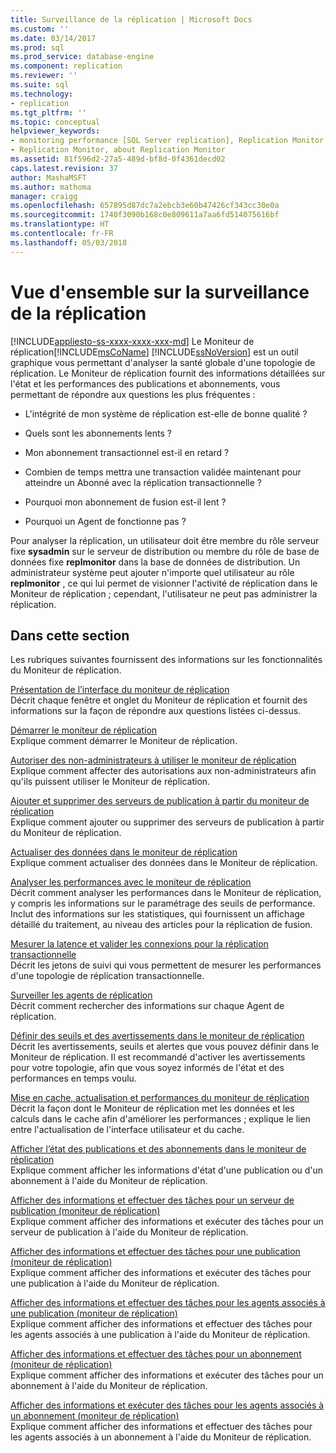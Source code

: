```yaml
---
title: Surveillance de la réplication | Microsoft Docs
ms.custom: ''
ms.date: 03/14/2017
ms.prod: sql
ms.prod_service: database-engine
ms.component: replication
ms.reviewer: ''
ms.suite: sql
ms.technology:
- replication
ms.tgt_pltfrm: ''
ms.topic: conceptual
helpviewer_keywords:
- monitoring performance [SQL Server replication], Replication Monitor
- Replication Monitor, about Replication Monitor
ms.assetid: 81f596d2-27a5-489d-bf8d-0f4361decd02
caps.latest.revision: 37
author: MashaMSFT
ms.author: mathoma
manager: craigg
ms.openlocfilehash: 657895d87dc7a2ebcb3e60b47426cf343cc30e0a
ms.sourcegitcommit: 1740f3090b168c0e809611a7aa6fd514075616bf
ms.translationtype: HT
ms.contentlocale: fr-FR
ms.lasthandoff: 05/03/2018
---
```

# <a name="monitoring-replication-overview"></a>Vue d'ensemble sur la surveillance de la réplication
[!INCLUDE[appliesto-ss-xxxx-xxxx-xxx-md](../../../includes/appliesto-ss-xxxx-xxxx-xxx-md.md)]
  Le Moniteur de réplication[!INCLUDE[msCoName](../../../includes/msconame-md.md)] [!INCLUDE[ssNoVersion](../../../includes/ssnoversion-md.md)] est un outil graphique vous permettant d'analyser la santé globale d'une topologie de réplication. Le Moniteur de réplication fournit des informations détaillées sur l'état et les performances des publications et abonnements, vous permettant de répondre aux questions les plus fréquentes :  
  
-   L'intégrité de mon système de réplication est-elle de bonne qualité ?  
  
-   Quels sont les abonnements lents ?  
  
-   Mon abonnement transactionnel est-il en retard ?  
  
-   Combien de temps mettra une transaction validée maintenant pour atteindre un Abonné avec la réplication transactionnelle ?  
  
-   Pourquoi mon abonnement de fusion est-il lent ?  
  
-   Pourquoi un Agent de fonctionne pas ?  
  
 Pour analyser la réplication, un utilisateur doit être membre du rôle serveur fixe **sysadmin** sur le serveur de distribution ou membre du rôle de base de données fixe **replmonitor** dans la base de données de distribution. Un administrateur système peut ajouter n'importe quel utilisateur au rôle **replmonitor** , ce qui lui permet de visionner l'activité de réplication dans le Moniteur de réplication ; cependant, l'utilisateur ne peut pas administrer la réplication.  
  
## <a name="in-this-section"></a>Dans cette section  
 Les rubriques suivantes fournissent des informations sur les fonctionnalités du Moniteur de réplication.  
  
 [Présentation de l’interface du moniteur de réplication](../../../relational-databases/replication/monitor/overview-of-the-replication-monitor-interface.md)  
 Décrit chaque fenêtre et onglet du Moniteur de réplication et fournit des informations sur la façon de répondre aux questions listées ci-dessus.  
  
 [Démarrer le moniteur de réplication](../../../relational-databases/replication/monitor/start-the-replication-monitor.md)  
 Explique comment démarrer le Moniteur de réplication.  
  
 [Autoriser des non-administrateurs à utiliser le moniteur de réplication](../../../relational-databases/replication/monitor/allow-non-administrators-to-use-replication-monitor.md)  
 Explique comment affecter des autorisations aux non-administrateurs afin qu'ils puissent utiliser le Moniteur de réplication.  
  
 [Ajouter et supprimer des serveurs de publication à partir du moniteur de réplication](../../../relational-databases/replication/monitor/add-and-remove-publishers-from-replication-monitor.md)  
 Explique comment ajouter ou supprimer des serveurs de publication à partir du Moniteur de réplication.  
  
 [Actualiser des données dans le moniteur de réplication](../../../relational-databases/replication/monitor/refresh-data-in-replication-monitor.md)  
 Explique comment actualiser des données dans le Moniteur de réplication.  
  
 [Analyser les performances avec le moniteur de réplication](../../../relational-databases/replication/monitor/monitor-performance-with-replication-monitor.md)  
 Décrit comment analyser les performances dans le Moniteur de réplication, y compris les informations sur le paramétrage des seuils de performance. Inclut des informations sur les statistiques, qui fournissent un affichage détaillé du traitement, au niveau des articles pour la réplication de fusion.  
  
 [Mesurer la latence et valider les connexions pour la réplication transactionnelle](../../../relational-databases/replication/monitor/measure-latency-and-validate-connections-for-transactional-replication.md)  
 Décrit les jetons de suivi qui vous permettent de mesurer les performances d'une topologie de réplication transactionnelle.  
  
 [Surveiller les agents de réplication](../../../relational-databases/replication/monitor/monitor-replication-agents.md)  
 Décrit comment rechercher des informations sur chaque Agent de réplication.  
  
 [Définir des seuils et des avertissements dans le moniteur de réplication](../../../relational-databases/replication/monitor/set-thresholds-and-warnings-in-replication-monitor.md)  
 Décrit les avertissements, seuils et alertes que vous pouvez définir dans le Moniteur de réplication. Il est recommandé d'activer les avertissements pour votre topologie, afin que vous soyez informés de l'état et des performances en temps voulu.  
  
 [Mise en cache, actualisation et performances du moniteur de réplication](../../../relational-databases/replication/monitor/caching-refresh-and-replication-monitor-performance.md)  
 Décrit la façon dont le Moniteur de réplication met les données et les calculs dans le cache afin d'améliorer les performances ; explique le lien entre l'actualisation de l'interface utilisateur et du cache.  
  
 [Afficher l’état des publications et des abonnements dans le moniteur de réplication](../../../relational-databases/replication/monitor/view-publication-and-subscription-status-in-replication-monitor.md)  
 Explique comment afficher les informations d'état d'une publication ou d'un abonnement à l'aide du Moniteur de réplication.  
  
 [Afficher des informations et effectuer des tâches pour un serveur de publication &#40;moniteur de réplication&#41;](../../../relational-databases/replication/monitor/view-information-and-perform-tasks-for-a-publisher-replication-monitor.md)  
 Explique comment afficher des informations et exécuter des tâches pour un serveur de publication à l'aide du Moniteur de réplication.  
  
 [Afficher des informations et effectuer des tâches pour une publication &#40;moniteur de réplication&#41;](../../../relational-databases/replication/monitor/view-information-and-perform-tasks-for-a-publication-replication-monitor.md)  
 Explique comment afficher des informations et exécuter des tâches pour une publication à l'aide du Moniteur de réplication.  
  
 [Afficher des informations et effectuer des tâches pour les agents associés à une publication &#40;moniteur de réplication&#41;](../../../relational-databases/replication/monitor/view-information-and-perform-tasks-for-publication-agents.md)  
 Explique comment afficher des informations et effectuer des tâches pour les agents associés à une publication à l'aide du Moniteur de réplication.  
  
 [Afficher des informations et effectuer des tâches pour un abonnement &#40;moniteur de réplication&#41;](../../../relational-databases/replication/monitor/view-information-and-perform-tasks-for-a-subscription-replication-monitor.md)  
 Explique comment afficher des informations et exécuter des tâches pour un abonnement à l'aide du Moniteur de réplication.  
  
 [Afficher des informations et exécuter des tâches pour les agents associés à un abonnement &#40;moniteur de réplication&#41;](../../../relational-databases/replication/monitor/view-information-and-perform-tasks-for-subscription-agents.md)  
 Explique comment afficher des informations et effectuer des tâches pour les agents associés à un abonnement à l'aide du Moniteur de réplication.  
  
  

